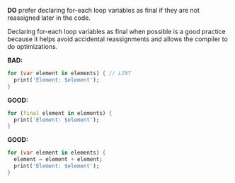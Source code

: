 **DO** prefer declaring for-each loop variables as final if they are not
reassigned later in the code.

Declaring for-each loop variables as final when possible is a good practice
because it helps avoid accidental reassignments and allows the compiler to do
optimizations.

**BAD:**
```dart
for (var element in elements) { // LINT
  print('Element: $element');
}
```

**GOOD:**
```dart
for (final element in elements) {
  print('Element: $element');
}
```

**GOOD:**
```dart
for (var element in elements) {
  element = element + element;
  print('Element: $element');
}
```

